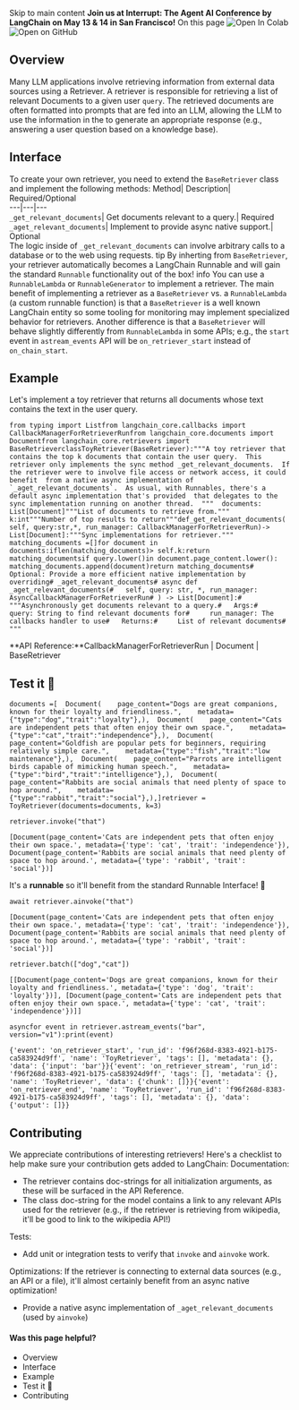 Skip to main content
**Join us at Interrupt: The Agent AI Conference by LangChain on May 13 & 14 in San Francisco!**
On this page
![Open In Colab](https://colab.research.google.com/assets/colab-badge.svg)![Open on GitHub](https://img.shields.io/badge/Open%20on%20GitHub-grey?logo=github&logoColor=white)
## Overview​
Many LLM applications involve retrieving information from external data sources using a Retriever.
A retriever is responsible for retrieving a list of relevant Documents to a given user `query`.
The retrieved documents are often formatted into prompts that are fed into an LLM, allowing the LLM to use the information in the to generate an appropriate response (e.g., answering a user question based on a knowledge base).
## Interface​
To create your own retriever, you need to extend the `BaseRetriever` class and implement the following methods:
Method| Description| Required/Optional  
---|---|---  
`_get_relevant_documents`| Get documents relevant to a query.| Required  
`_aget_relevant_documents`| Implement to provide async native support.| Optional  
The logic inside of `_get_relevant_documents` can involve arbitrary calls to a database or to the web using requests.
tip
By inherting from `BaseRetriever`, your retriever automatically becomes a LangChain Runnable and will gain the standard `Runnable` functionality out of the box!
info
You can use a `RunnableLambda` or `RunnableGenerator` to implement a retriever.
The main benefit of implementing a retriever as a `BaseRetriever` vs. a `RunnableLambda` (a custom runnable function) is that a `BaseRetriever` is a well known LangChain entity so some tooling for monitoring may implement specialized behavior for retrievers. Another difference is that a `BaseRetriever` will behave slightly differently from `RunnableLambda` in some APIs; e.g., the `start` event in `astream_events` API will be `on_retriever_start` instead of `on_chain_start`.
## Example​
Let's implement a toy retriever that returns all documents whose text contains the text in the user query.
```
from typing import Listfrom langchain_core.callbacks import CallbackManagerForRetrieverRunfrom langchain_core.documents import Documentfrom langchain_core.retrievers import BaseRetrieverclassToyRetriever(BaseRetriever):"""A toy retriever that contains the top k documents that contain the user query.  This retriever only implements the sync method _get_relevant_documents.  If the retriever were to involve file access or network access, it could benefit  from a native async implementation of `_aget_relevant_documents`.  As usual, with Runnables, there's a default async implementation that's provided  that delegates to the sync implementation running on another thread.  """  documents: List[Document]"""List of documents to retrieve from."""  k:int"""Number of top results to return"""def_get_relevant_documents(    self, query:str,*, run_manager: CallbackManagerForRetrieverRun)-> List[Document]:"""Sync implementations for retriever."""    matching_documents =[]for document in documents:iflen(matching_documents)> self.k:return matching_documentsif query.lower()in document.page_content.lower():        matching_documents.append(document)return matching_documents# Optional: Provide a more efficient native implementation by overriding# _aget_relevant_documents# async def _aget_relevant_documents(#   self, query: str, *, run_manager: AsyncCallbackManagerForRetrieverRun# ) -> List[Document]:#   """Asynchronously get documents relevant to a query.#   Args:#     query: String to find relevant documents for#     run_manager: The callbacks handler to use#   Returns:#     List of relevant documents#   """
```

**API Reference:**CallbackManagerForRetrieverRun | Document | BaseRetriever
## Test it 🧪​
```
documents =[  Document(    page_content="Dogs are great companions, known for their loyalty and friendliness.",    metadata={"type":"dog","trait":"loyalty"},),  Document(    page_content="Cats are independent pets that often enjoy their own space.",    metadata={"type":"cat","trait":"independence"},),  Document(    page_content="Goldfish are popular pets for beginners, requiring relatively simple care.",    metadata={"type":"fish","trait":"low maintenance"},),  Document(    page_content="Parrots are intelligent birds capable of mimicking human speech.",    metadata={"type":"bird","trait":"intelligence"},),  Document(    page_content="Rabbits are social animals that need plenty of space to hop around.",    metadata={"type":"rabbit","trait":"social"},),]retriever = ToyRetriever(documents=documents, k=3)
```

```
retriever.invoke("that")
```

```
[Document(page_content='Cats are independent pets that often enjoy their own space.', metadata={'type': 'cat', 'trait': 'independence'}), Document(page_content='Rabbits are social animals that need plenty of space to hop around.', metadata={'type': 'rabbit', 'trait': 'social'})]
```

It's a **runnable** so it'll benefit from the standard Runnable Interface! 🤩
```
await retriever.ainvoke("that")
```

```
[Document(page_content='Cats are independent pets that often enjoy their own space.', metadata={'type': 'cat', 'trait': 'independence'}), Document(page_content='Rabbits are social animals that need plenty of space to hop around.', metadata={'type': 'rabbit', 'trait': 'social'})]
```

```
retriever.batch(["dog","cat"])
```

```
[[Document(page_content='Dogs are great companions, known for their loyalty and friendliness.', metadata={'type': 'dog', 'trait': 'loyalty'})], [Document(page_content='Cats are independent pets that often enjoy their own space.', metadata={'type': 'cat', 'trait': 'independence'})]]
```

```
asyncfor event in retriever.astream_events("bar", version="v1"):print(event)
```

```
{'event': 'on_retriever_start', 'run_id': 'f96f268d-8383-4921-b175-ca583924d9ff', 'name': 'ToyRetriever', 'tags': [], 'metadata': {}, 'data': {'input': 'bar'}}{'event': 'on_retriever_stream', 'run_id': 'f96f268d-8383-4921-b175-ca583924d9ff', 'tags': [], 'metadata': {}, 'name': 'ToyRetriever', 'data': {'chunk': []}}{'event': 'on_retriever_end', 'name': 'ToyRetriever', 'run_id': 'f96f268d-8383-4921-b175-ca583924d9ff', 'tags': [], 'metadata': {}, 'data': {'output': []}}
```

## Contributing​
We appreciate contributions of interesting retrievers!
Here's a checklist to help make sure your contribution gets added to LangChain:
Documentation:
  * The retriever contains doc-strings for all initialization arguments, as these will be surfaced in the API Reference.
  * The class doc-string for the model contains a link to any relevant APIs used for the retriever (e.g., if the retriever is retrieving from wikipedia, it'll be good to link to the wikipedia API!)


Tests:
  * Add unit or integration tests to verify that `invoke` and `ainvoke` work.


Optimizations:
If the retriever is connecting to external data sources (e.g., an API or a file), it'll almost certainly benefit from an async native optimization!
  * Provide a native async implementation of `_aget_relevant_documents` (used by `ainvoke`)


#### Was this page helpful?
  * Overview
  * Interface
  * Example
  * Test it 🧪
  * Contributing


